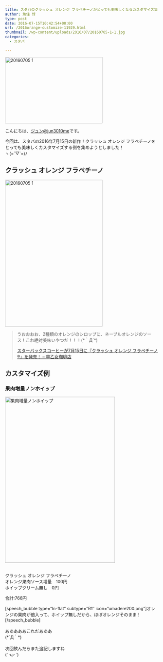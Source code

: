 ```yaml
---
title: スタバのクラッシュ オレンジ フラペチーノがとっても美味しくなるカスタマイズ集！
author: 魚住 惇
type: post
date: 2016-07-15T10:42:54+00:00
url: /2016orange-customize-11929.html
thumbnail: /wp-content/uploads/2016/07/20160705-1-1.jpg
categories:
  - スタバ

---
```

<img decoding="async" loading="lazy" src="/wp-content/uploads/2016/07/20160705-1-1.jpg" alt="20160705 1" title="20160705-1.jpg" border="0" width="320" height="217" /><!--more-->

こんにちは、[ジュン@jun3010me][1]です。

今回は、スタバの2016年7月15日の新作！クラッシュ オレンジ フラペチーノをとっても美味しくカスタマイズする例を集めようとしました！  
ヽ(=´▽\`=)ﾉ

## クラッシュ オレンジ フラペチーノ

<img decoding="async" loading="lazy" src="/wp-content/uploads/2016/07/20160705-1-2.jpg" alt="20160705 1" title="20160705-1.jpg" border="0" width="320" height="480" />  


> うおおおお、2種類のオレンジのシロップに、ネーブルオレンジのソース！これ絶対美味いやつだ！！！(\*｀Д´\*)
> 
> <p class="origin">
>   <a href="http://jun3010.me/201607-orange-11907.html" target="new">スターバックスコーヒーが7月15日に『クラッシュ オレンジ フラペチーノ®』を発売！ – 早乙女珈琲店</a>
> </p>



## カスタマイズ例

### 果肉増量ノンホイップ

<img decoding="async" loading="lazy" src="/wp-content/uploads/2016/07/thumb_DSC06224_1024.jpg" alt="果肉増量ノンホイップ" title="thumb_DSC06224_1024.jpg" border="0" width="361" height="543" />  
  
<span class="b"><br /> クラッシュ オレンジ フラペチーノ<br /> オレンジ果肉ソース増量　100円<br /> ホイップクリーム無し　0円</p> 

<p>
  合計:766円
</p>

<p>
  </span>
</p>

<p>
  [speech_bubble type=“In-flat&#8221; subtype=&#8221;R1&#8243; icon=&#8221;umadere200.png&#8221;]オレンジの果肉が倍入って、ホイップ無しだから、ほぼオレンジそのまま！[/speech_bubble]<br /> <br /> あああああこれだあああ<br /> (*´Д｀*)<br /> <br /> 次回飲んだらまた追記しますね<br /> (`･ω･´)
</p>

 [1]: https://twitter.com/jun3010me